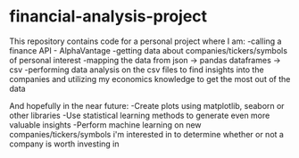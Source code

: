 # financial-analysis-project

This repository contains code for a personal project where I am:
  -calling a finance API - AlphaVantage
  -getting data about companies/tickers/symbols of personal interest
  -mapping the data from json -> pandas dataframes -> csv
  -performing data analysis on the csv files to find insights into the companies and utilizing my economics knowledge to get the most out of the data
 
 And hopefully in the near future:
  -Create plots using matplotlib, seaborn or other libraries
  -Use statistical learning methods to generate even more valuable insights
  -Perform machine learning on new companies/tickers/symbols i'm interested in to determine whether or not a company is worth investing in
